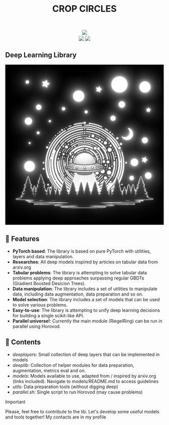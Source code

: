 <h1 align="center"> CROP CIRCLES  </h1>

</br>
<p align="center">
  <img src="https://img.shields.io/github/issues/Raumberg/crop-circles?style=for-the-badge">
  </br>
  <img src="https://img.shields.io/github/languages/count/Raumberg/crop-circles?style=for-the-badge">
  <img src="https://img.shields.io/github/repo-size/Raumberg/crop-circles?style=for-the-badge">
  </br>
</p>

## Deep Learning Library
![gallery](assets/crop-circles-compressed.jpg)

## 🚀 Features
- **PyTorch based**: The library is based on pure PyTorch with utilities, layers and data manipulation.
- **Researches**: All deep models inspired by articles on tabular data from arxiv.org
- **Tabular problems**: The library is attempting to solve tabular data problems applying deep approaches surpassing regular GBDTs (Gradient Boosted Desicion Trees).
- **Data manipulation**: The library includes a set of utilities to manipulate data, including data augmentation, data preparation and so on.
- **Model selection**: The library includes a set of models that can be used to solve various problems.
- **Easy-to-use**: The library is attempting to unify deep learning decisions for building a single scikit-like API.
- **Parallel universe!**: Currently the main module (RiegelRing) can be run in parallel using Horovod.


## :blue_book: Contents
* *deeplayers*: Small collection of deep layers that can be implemented in models
* *deeplib*: Collection of helper modules for data preparation, augmentation, metrics eval and on.
* *models*: Models available to use, adapted from / inspired by arxiv.org (links included). Navigate to models/README.md to access guidelines 
* *utils*: Data preparation tools (without digging deep)
* *parallel.sh*: Single script to run Horovod (may cause problems)

> [!IMPORTANT]
> Please, feel free to contribute to the lib. Let's develop some useful models and tools together! My contacts are in my profile


